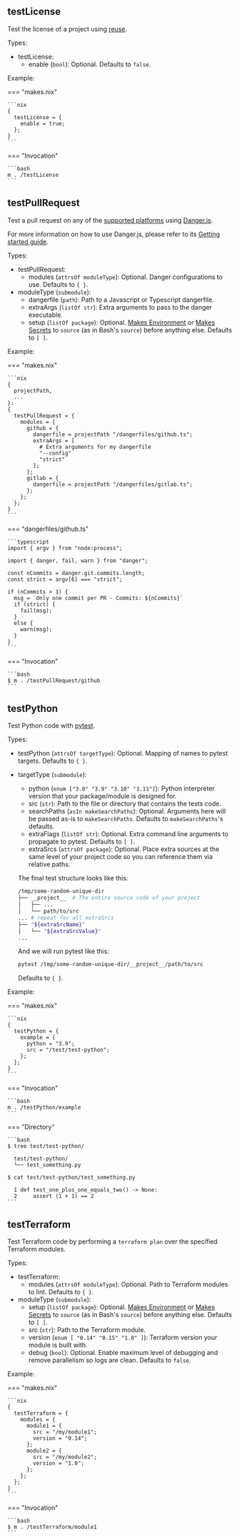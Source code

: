 ## testLicense

Test the license of a project using [reuse](https://reuse.software/).

Types:

- testLicense:
    - enable (`bool`): Optional.
        Defaults to `false`.

Example:

=== "makes.nix"

    ```nix
    {
      testLicense = {
        enable = true;
      };
    }
    ```

=== "Invocation"

    ```bash
    m . /testLicense
    ```

## testPullRequest

Test a pull request
on any of the [supported platforms](https://danger.systems/js/guides/getting_started.html#setting-up-danger-to-run-on-your-ci)
using [Danger.js](https://danger.systems/js/guides/getting_started.html).

For more information
on how to use Danger.js,
please refer to its
[Getting started guide](https://danger.systems/js/guides/getting_started.html).

Types:

- testPullRequest:
    - modules (`attrsOf moduleType`): Optional.
        Danger configurations to use.
        Defaults to `{ }`.
- moduleType (`submodule`):
    - dangerfile (`path`):
        Path to a Javascript or Typescript dangerfile.
    - extraArgs (`listOf str`):
        Extra arguments to pass
        to the danger executable.
    - setup (`listOf package`): Optional.
        [Makes Environment](./environment.md)
        or [Makes Secrets](./secrets.md)
        to `source` (as in Bash's `source`)
        before anything else.
        Defaults to `[ ]`.

Example:

=== "makes.nix"

    ```nix
    {
      projectPath,
      ...
    }:
    {
      testPullRequest = {
        modules = {
          github = {
            dangerfile = projectPath "/dangerfiles/github.ts";
            extraArgs = [
              # Extra arguments for my dangerfile
              "--config"
              "strict"
            ];
          };
          gitlab = {
            dangerfile = projectPath "/dangerfiles/gitlab.ts";
          };
        };
      };
    }
    ```

=== "dangerfiles/github.ts"

    ```typescript
    import { argv } from "node:process";

    import { danger, fail, warn } from "danger";

    const nCommits = danger.git.commits.length;
    const strict = argv[6] === "strict";

    if (nCommits > 1) {
      msg = `Only one commit per PR - Commits: ${nCommits}`
      if (strict) {
        fail(msg);
      }
      else {
        warn(msg);
      }
    }
    ```

=== "Invocation"

    ```bash
    $ m . /testPullRequest/github
    ```

## testPython

Test Python code
with [pytest](https://docs.pytest.org/).

Types:

- testPython (`attrsOf targetType`): Optional.
    Mapping of names to pytest targets.
    Defaults to `{ }`.
- targetType (`submodule`):
    - python (`enum ["3.8" "3.9" "3.10" "3.11"]`):
        Python interpreter version that your package/module is designed for.
    - src (`str`):
        Path to the file or directory that contains the tests code.
    - searchPaths (`asIn makeSearchPaths`): Optional.
        Arguments here will be passed as-is to `makeSearchPaths`.
        Defaults to `makeSearchPaths`'s defaults.
    - extraFlags (`listOf str`): Optional.
        Extra command line arguments to propagate to pytest.
        Defaults to `[ ]`.
    - extraSrcs (`attrsOf package`): Optional.
        Place extra sources at the same level of your project code
        so you can reference them via relative paths.

    The final test structure looks like this:

    ```bash
    /tmp/some-random-unique-dir
    ├── __project__  # The entire source code of your project
    │   ├── ...
    │   └── path/to/src
    ... # repeat for all extraSrcs
    ├── "${extraSrcName}"
    │   └── "${extraSrcValue}"
    ...
    ```

    And we will run pytest like this:

    ```bash
    pytest /tmp/some-random-unique-dir/__project__/path/to/src
    ```

    Defaults to `{ }`.

Example:

=== "makes.nix"

    ```nix
    {
      testPython = {
        example = {
          python = "3.9";
          src = "/test/test-python";
        };
      };
    }
    ```

=== "Invocation"

    ```bash
    m . /testPython/example
    ```

=== "Directory"

    ```bash
    $ tree test/test-python/

      test/test-python/
      └── test_something.py

    $ cat test/test-python/test_something.py

      1 def test_one_plus_one_equals_two() -> None:
      2     assert (1 + 1) == 2
    ```

## testTerraform

Test Terraform code
by performing a `terraform plan`
over the specified Terraform modules.

Types:

- testTerraform:
    - modules (`attrsOf moduleType`): Optional.
        Path to Terraform modules to lint.
        Defaults to `{ }`.
- moduleType (`submodule`):
    - setup (`listOf package`): Optional.
        [Makes Environment](./environment.md)
        or [Makes Secrets](./secrets.md)
        to `source` (as in Bash's `source`)
        before anything else.
        Defaults to `[ ]`.
    - src (`str`):
        Path to the Terraform module.
    - version (`enum [ "0.14" "0.15" "1.0" ]`):
        Terraform version your module is built with.
    - debug (`bool`): Optional.
        Enable maximum level of debugging
        and remove parallelism so logs are clean.
        Defaults to `false`.

Example:

=== "makes.nix"

    ```nix
    {
      testTerraform = {
        modules = {
          module1 = {
            src = "/my/module1";
            version = "0.14";
          };
          module2 = {
            src = "/my/module2";
            version = "1.0";
          };
        };
      };
    }
    ```

=== "Invocation"

    ```bash
    $ m . /testTerraform/module1
    ```
